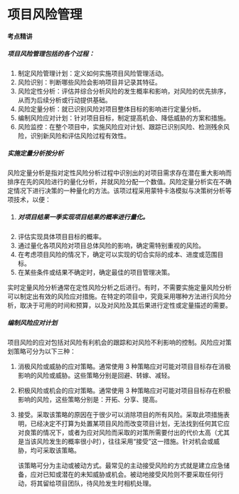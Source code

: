 # 项目风险管理

#### 考点精讲

##### 项目风险管理包括的各个过程：

1. 制定风险管理计划：定义如何实施项目风险管理活动。
2. 风险识别：判断哪些风险会影响项目并记录其特征。
3. 风险定性分析：评估并综合分析风险的发生概率和影响，对风险的优先排序，从而为后续分析或行动提供基础。
4. 风险定量分析：就已识别风险对项目整体目标的影响进行定量分析。
5. 编制风险应对计划：针对项目目标，制定提高机会、降低威胁的方案和措施。
6. 风险监控：在整个项目中，实施风险应对计划、跟踪已识别风险、检测残余风险，识别新风险和评估风险过程有效性。

##### 实施定量分析按分析

风险定量分析是指对定性风险分析过程中识别出的对项目需求存在潜在重大影响而排序在先的风险进行的量化分析，并就风险分配一个数值。风险定量分析实在不确定情况下进行决策的一种量化的方法。该项过程采用蒙特卡洛模拟与决策树分析等项技术，以便：

1. ##### 对项目结果一季实现项目结果的概率进行量化。
2. 评估实现具体项目目标的概率。
3. 通过量化各项风险对项目总体风险的影响，确定需特别重视的风险。
4. 在考虑项目风险的情况下，确定可以实现的切合实际的成本、进度或范围目标。
5. 在某些条件或结果不确定时，确定最佳的项目管理决策。

实时定量风险分析通常在定性风险分析之后进行。有时，不需要实施定量风险分析可以制定出有效的风险应对措施。在特定的项目中，究竟采用哪种方法进行风险分析，取决于可用的时间和预算，以及对风险及其后果进行定性或定量描述的需要。

##### 编制风险应对计划

项目风险的应对包括对风险有利机会的跟踪和对风险不利影响的控制。风险应对策划策略可分为以下三种：

1. 消极风险或威胁的应对策略。通常使用 3 种策略应对可能对项目目标存在消极影响的风险或威胁。这些策略分别是回避、转嫁、减轻。
2. 积极风险或机会的应对策略。通常使用 3 种策略应对可能对项目目标存在积极影响的风险，这些策略分别是：开拓、分享、提高。
3. 接受。采取该策略的原因在于很少可以消除项目的所有风险。采取此项措施表明，已经决定不打算为处置某项目风险而改变项目计划，无法找到任何其它应对良策的情况下，或者为应对风险而采取的对策所需要付出的代价太高（尤其是当该风险发生的概率很小时），往往采用“接受”这一措施。针对机会或威胁，均可采取该策略。

    该策略可分为主动或被动方式。最常见的主动接受风险的方式就是建立应急储备，应对已知或潜在的未知威胁或机会。被动地接受风险则不要采取任何行动，将其留给项目团队，待风险发生时相机处理。



